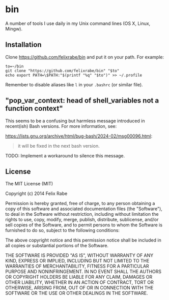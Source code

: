 bin
===

A number of tools I use daily in my Unix command lines (OS X, Linux, Mingw).


Installation
------------

Clone <https://github.com/felixrabe/bin> and put it on your path. For example:

    to=~/bin
    git clone "https://github.com/felixrabe/bin" "$to"
    echo export PATH=\$PATH:"$(printf "%q" "$to")" >> ~/.profile

Remember to disable aliases like `l` in your `.bashrc` (or similar file).


"pop_var_context: head of shell_variables not a function context"
-----------------------------------------------------------------

This seems to be a confusing but harmless message introduced in recent(ish) Bash
versions. For more information, see:

<https://lists.gnu.org/archive/html/bug-bash/2024-02/msg00096.html>:

> it will be fixed in the next bash version.

TODO: Implement a workaround to silence this message.


License
-------

The MIT License (MIT)

Copyright (c) 2014 Felix Rabe

Permission is hereby granted, free of charge, to any person obtaining a copy
of this software and associated documentation files (the "Software"), to deal
in the Software without restriction, including without limitation the rights
to use, copy, modify, merge, publish, distribute, sublicense, and/or sell
copies of the Software, and to permit persons to whom the Software is
furnished to do so, subject to the following conditions:

The above copyright notice and this permission notice shall be included in
all copies or substantial portions of the Software.

THE SOFTWARE IS PROVIDED "AS IS", WITHOUT WARRANTY OF ANY KIND, EXPRESS OR
IMPLIED, INCLUDING BUT NOT LIMITED TO THE WARRANTIES OF MERCHANTABILITY,
FITNESS FOR A PARTICULAR PURPOSE AND NONINFRINGEMENT. IN NO EVENT SHALL THE
AUTHORS OR COPYRIGHT HOLDERS BE LIABLE FOR ANY CLAIM, DAMAGES OR OTHER
LIABILITY, WHETHER IN AN ACTION OF CONTRACT, TORT OR OTHERWISE, ARISING FROM,
OUT OF OR IN CONNECTION WITH THE SOFTWARE OR THE USE OR OTHER DEALINGS IN
THE SOFTWARE.
